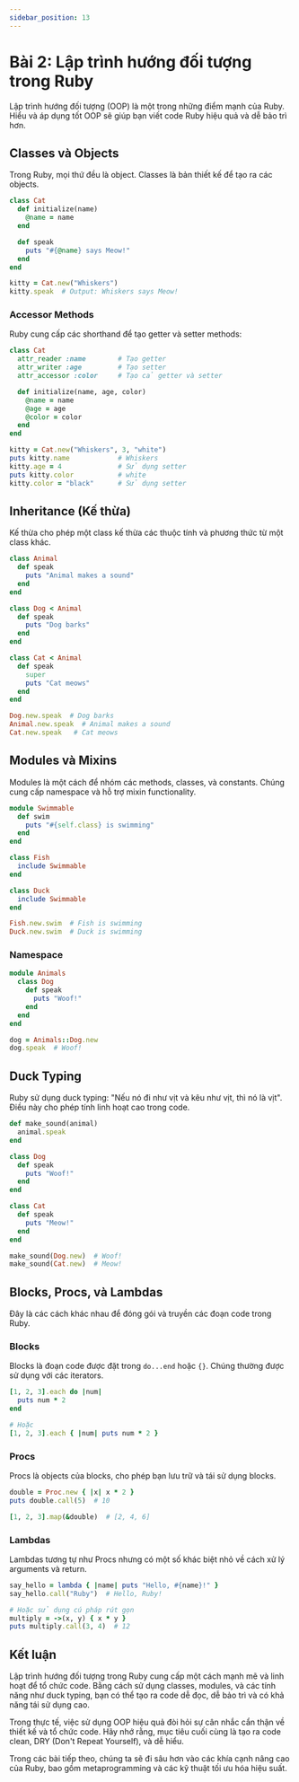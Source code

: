 ```yaml
---
sidebar_position: 13
---
```


# Bài 2: Lập trình hướng đối tượng trong Ruby

Lập trình hướng đối tượng (OOP) là một trong những điểm mạnh của Ruby. Hiểu và áp dụng tốt OOP sẽ giúp bạn viết code Ruby hiệu quả và dễ bảo trì hơn.

## Classes và Objects

Trong Ruby, mọi thứ đều là object. Classes là bản thiết kế để tạo ra các objects.

```ruby
class Cat
  def initialize(name)
    @name = name
  end

  def speak
    puts "#{@name} says Meow!"
  end
end

kitty = Cat.new("Whiskers")
kitty.speak  # Output: Whiskers says Meow!
```

### Accessor Methods

Ruby cung cấp các shorthand để tạo getter và setter methods:

```ruby
class Cat
  attr_reader :name        # Tạo getter
  attr_writer :age         # Tạo setter
  attr_accessor :color     # Tạo cả getter và setter

  def initialize(name, age, color)
    @name = name
    @age = age
    @color = color
  end
end

kitty = Cat.new("Whiskers", 3, "white")
puts kitty.name            # Whiskers
kitty.age = 4              # Sử dụng setter
puts kitty.color           # white
kitty.color = "black"      # Sử dụng setter
```

## Inheritance (Kế thừa)

Kế thừa cho phép một class kế thừa các thuộc tính và phương thức từ một class khác.

```ruby
class Animal
  def speak
    puts "Animal makes a sound"
  end
end

class Dog < Animal
  def speak
    puts "Dog barks"
  end
end

class Cat < Animal
  def speak
    super
    puts "Cat meows"
  end
end

Dog.new.speak  # Dog barks
Animal.new.speak  # Animal makes a sound
Cat.new.speak   # Cat meows
```

## Modules và Mixins

Modules là một cách để nhóm các methods, classes, và constants. Chúng cung cấp namespace và hỗ trợ mixin functionality.

```ruby
module Swimmable
  def swim
    puts "#{self.class} is swimming"
  end
end

class Fish
  include Swimmable
end

class Duck
  include Swimmable
end

Fish.new.swim  # Fish is swimming
Duck.new.swim  # Duck is swimming
```

### Namespace

```ruby
module Animals
  class Dog
    def speak
      puts "Woof!"
    end
  end
end

dog = Animals::Dog.new
dog.speak  # Woof!
```

## Duck Typing

Ruby sử dụng duck typing: "Nếu nó đi như vịt và kêu như vịt, thì nó là vịt". Điều này cho phép tính linh hoạt cao trong code.

```ruby
def make_sound(animal)
  animal.speak
end

class Dog
  def speak
    puts "Woof!"
  end
end

class Cat
  def speak
    puts "Meow!"
  end
end

make_sound(Dog.new)  # Woof!
make_sound(Cat.new)  # Meow!
```

## Blocks, Procs, và Lambdas

Đây là các cách khác nhau để đóng gói và truyền các đoạn code trong Ruby.

### Blocks

Blocks là đoạn code được đặt trong `do...end` hoặc `{}`. Chúng thường được sử dụng với các iterators.

```ruby
[1, 2, 3].each do |num|
  puts num * 2
end

# Hoặc
[1, 2, 3].each { |num| puts num * 2 }
```

### Procs

Procs là objects của blocks, cho phép bạn lưu trữ và tái sử dụng blocks.

```ruby
double = Proc.new { |x| x * 2 }
puts double.call(5)  # 10

[1, 2, 3].map(&double)  # [2, 4, 6]
```

### Lambdas

Lambdas tương tự như Procs nhưng có một số khác biệt nhỏ về cách xử lý arguments và return.

```ruby
say_hello = lambda { |name| puts "Hello, #{name}!" }
say_hello.call("Ruby")  # Hello, Ruby!

# Hoặc sử dụng cú pháp rút gọn
multiply = ->(x, y) { x * y }
puts multiply.call(3, 4)  # 12
```

## Kết luận

Lập trình hướng đối tượng trong Ruby cung cấp một cách mạnh mẽ và linh hoạt để tổ chức code. Bằng cách sử dụng classes, modules, và các tính năng như duck typing, bạn có thể tạo ra code dễ đọc, dễ bảo trì và có khả năng tái sử dụng cao.

Trong thực tế, việc sử dụng OOP hiệu quả đòi hỏi sự cân nhắc cẩn thận về thiết kế và tổ chức code. Hãy nhớ rằng, mục tiêu cuối cùng là tạo ra code clean, DRY (Don't Repeat Yourself), và dễ hiểu.

Trong các bài tiếp theo, chúng ta sẽ đi sâu hơn vào các khía cạnh nâng cao của Ruby, bao gồm metaprogramming và các kỹ thuật tối ưu hóa hiệu suất.